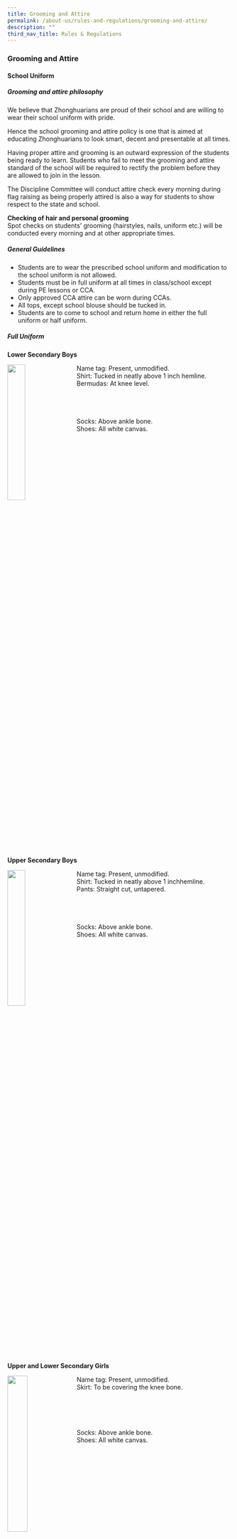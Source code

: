 ```yaml
---
title: Grooming and Attire
permalink: /about-us/rules-and-regulations/grooming-and-attire/
description: ""
third_nav_title: Rules & Regulations
---
```

### **Grooming and Attire**
#### **School Uniform**
##### **Grooming and attire philosophy**
We believe that Zhonghuarians are proud of their school and are willing to wear their school uniform with pride.

Hence the school grooming and attire policy is one that is aimed at educating Zhonghuarians to look smart, decent and presentable at all times.  

Having proper attire and grooming is an outward expression of the students being ready to learn. Students who fail to meet the grooming and attire standard of the school will be required to rectify the problem before they are allowed to join in the lesson.

The Discipline Committee will conduct attire check every morning during flag raising as being properly attired is also a way for students to show respect to the state and school.

**Checking of hair and personal grooming**<br>
Spot checks on students’ grooming (hairstyles, nails, uniform etc.) will be conducted every morning and at other appropriate times.

##### **General Guidelines**
*   Students are to wear the prescribed school uniform and modification to the school uniform is not allowed.
*   Students must be in full uniform at all times in class/school except during PE lessons or CCA.
*   Only approved CCA attire can be worn during CCAs.
*   All tops, except school blouse should be tucked in.
*   Students are to come to school and return home in either the full uniform or half uniform.

##### **Full Uniform**

**Lower Secondary Boys**

<img src="/images/boyslower.jpg" style="width:28%;margin-right:15px;" align = "left">
Name tag: Present, unmodified.<br>
Shirt: Tucked in neatly above 1 inch hemline.<br>
Bermudas: At knee level.<br><br><br><br><br>
Socks: Above ankle bone.<br>
Shoes: All white canvas.

<br clear="left">

**Upper Secondary Boys**

<img src="/images/boysupper.jpg" style="width:28%;margin-right:15px;" align = "left">Name tag: Present, unmodified.<br>
Shirt: Tucked in neatly above 1 inchhemline.<br>
Pants: Straight cut, untapered.<br><br><br><br><br>Socks: Above ankle bone.<br>Shoes: All white canvas.

<br clear="left">

**Upper and Lower Secondary Girls**

<img src="/images/girlsul.jpg" style="width:30%;margin-right:5px;" align = "left">Name tag: Present, unmodified.<br>Skirt: To be covering the knee bone.<br><br><br><br><br><br>Socks: Above ankle bone.<br>Shoes: All white canvas.

<br clear="left">

**PE Attire**

<img src="/images/peattire1.jpg" style="width:28%;margin-right:15px;" align = "left">Should be worn only during PE lesson.<br><br><br>Students are allowed to wear half uniform (PE T-shirt with school bermudas, pants or skirt) for flag raising on days where they have PE lessons before recess.<br><br><br><br><br><br><img src="/images/attire5.jpg" style="width:28%;margin-right:15px;" align = "left"><br>After their PE lessons, students are to change to their half uniform while in the class.<br><br>Student should change back to their full uniform after recess<br><br>Top must be tucked in neatly

<br clear="left">

**Student Councilors and Monitors**

<img src="/images/attire6.jpg" style="width:28%;margin-right:15px;" align = "left"><br>The Student Councilors and Monitor represent the student leadership body of the school; we believe that their grooming and attire would be exemplary.<br><br>They are to adhere to the strict grooming and attire standard of the school and serve as a role model to the rest of the student population.<br><br><br><br><img src="/images/attire7.jpg" style="width:28%;margin-right:15px;" align = "left"><br>As recognition of their contribution to the school, councilors and monitors are identified by the school tie.

<br clear="left">

**Student Ambassadors/ Award Winners**

<img src="/images/attire8.jpg" style="width:30%;margin-right:5px;" align = "left">Students who win award at national level or representing the school as student ambassadors are required to put on the school blazers.<br><br>They are trusted to project a dignified image of the school during such functions.<br><br>The school blazers can be drawn from the Teacher-Advisor of the Student Council.

<br clear="left">

#### **Grooming**

Proper grooming of the students is important to the school as it signifies the pride that students have for themselves. The grooming policies aim to inculcate in our students grooming standards that promote good hygiene as well as to project a proper image of a student to the general public.

**Hair Colour**<br>
Students are not allowed to dye their hair. Students’ hair should be of natural colour.

**Boys (Hair)**

<img src="/images/hair1.jpg" style="width:33%" align=left>
<img src="/images/hair2.jpg" style="width:33%" align=left>
<img src="/images/hair3.jpg" style="width:33%" align=left>

<br clear="left">

|  |  |  |
|:---:|:---:|:---:|
| **Front**<br><br>- Fringe should not be touching the eyebrows.<br>- Hair colour should be natural.<br>- Moustache, beards, goatees or long sideburns are not allowed. | **Side**<br><br>- Sloped<br>- Sideburn should not be lower than the tragus or the mid-point of the external ear. | **Back**<br><br>- Sloped<br>- Hair should not be touching the collar. |
|

**Clean-Shaven and Neat Facial Appearance for Male Students**<br>
Male students must be neat in appearance, clean shaven and no facial hair is allowed. Male students should keep their hair short and tidy. An elaborate hairstyle is not allowed (Eg: Mohawk, overlapped etc)

**Girls (Short Hair)**

<img src="/images/hair4.jpg" style="width:33%" align=left>
<img src="/images/hair5.jpg" style="width:33%" align=left>
<img src="/images/hair6.jpg" style="width:33%" align=left>

<br clear="left">

|  |  |  |
|:---:|:---:|:---:|
| **Front**<br><br>Fringe should not be touching the eyebrows. Hair colour should be natural. | **Side**<br><br>Hair must not touch the shouldersand must be neat. It should not be tied. | **Back**<br><br>Hair should not be touching the collar.|
|

**Girls (Long Hair)**

<img src="/images/hair7.jpg" style="width:33%" align=left>
<img src="/images/hair8.jpg" style="width:33%" align=left>
<img src="/images/hair9.jpg" style="width:33%" align=left>

<br clear="left">

|  |  |  |
|:---:|:---:|:---:|
| **Front**<br><br>Fringe should not be touching the eyebrows<br><br>Hair colour should be natural | **Side**<br><br>Fringe should be pinned neatly and securely behind the ear.<br><br>A single ponytail is recommended. | **Back**<br><br>Hair should not be touching the collar.|
|

The school uniform can be purchased at the following retailer:<br>
**Hong Kong Tat Kee Tailor**<br>
Factory:<br>
Blk 3012, #03-2028/2030<br>
Bedok North Ave 4<br>
Bedok Industrial Park E<br>
Singapore 489978<br>
Tel: 6241 1933<br>
Fax: 6443 9929